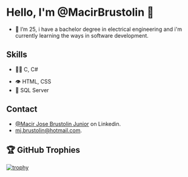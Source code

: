 # Hello, I'm  @MacirBrustolin 👋

- 👀 I’m 25, i have a bachelor degree in electrical engineering and i'm currently learning the ways in software development.
<!---
- 🌱 I’m currently learning ASP.NET Core from the book ASP.NET Core in Action.
- 📫 How to reach me: mj.brustolin@hotmail.com
--->

## Skills
- 👨‍💻 C, C#
<!---
- ⚙️ React, Svelte, Vue
--->
- 👁️ HTML, CSS
- 💽 SQL Server

## Contact
- [@Macir Jose Brustolin Junior](https://www.linkedin.com/in/macir-jose-brustolin-junior-501a13189/) on Linkedin.
- mj.brustolin@hotmail.com.

## 🏆 GitHub Trophies

[![trophy](https://github-profile-trophy.vercel.app/?username=macirbrustolin&theme=onedark)](https://github.com/macirbrustolin/github-profile-trophy)

<!---
MacirBrustolin/MacirBrustolin is a ✨ special ✨ repository because its `README.md` (this file) appears on your GitHub profile.
You can click the Preview link to take a look at your changes.
--->
